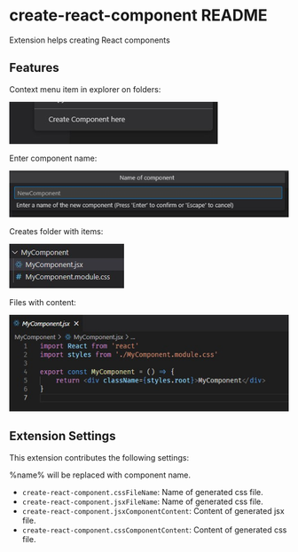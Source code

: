 # create-react-component README

Extension helps creating React components

## Features

Context menu item in explorer on folders:

![Context menu item](images/menu.jpg)

Enter component name:

![Component name input](images/input.jpg)

Creates folder with items:

![Result](images/folder.jpg)

Files with content:

![jsx file content](images/content.jpg)


## Extension Settings

This extension contributes the following settings:

%name% will be replaced with component name.

* `create-react-component.cssFileName`: Name of generated css file.
* `create-react-component.jsxFileName`: Name of generated css file.
* `create-react-component.jsxComponentContent`: Content of generated jsx file.
* `create-react-component.cssComponentContent`: Content of generated css file.
